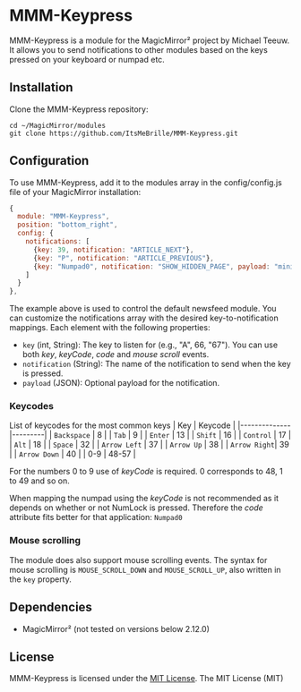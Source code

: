 # MMM-Keypress
MMM-Keypress is a module for the MagicMirror² project by Michael Teeuw. It allows you to send notifications to other modules based on the keys pressed on your keyboard or numpad etc.

## Installation
Clone the MMM-Keypress repository:
```shell
cd ~/MagicMirror/modules
git clone https://github.com/ItsMeBrille/MMM-Keypress.git
```

## Configuration
To use MMM-Keypress, add it to the modules array in the config/config.js file of your MagicMirror installation:
```js
{
  module: "MMM-Keypress",
  position: "bottom_right",
  config: {
    notifications: [
      {key: 39, notification: "ARTICLE_NEXT"},
      {key: "P", notification: "ARTICLE_PREVIOUS"},
      {key: "Numpad0", notification: "SHOW_HIDDEN_PAGE", payload: "minimal"}
    ]
  }
},
```
The example above is used to control the default newsfeed module. You can customize the notifications array with the desired key-to-notification mappings. Each element with the following properties:

* `key` (int, String): The key to listen for (e.g., "A", 66, "67"). You can use both *key*, *keyCode*, *code* and *mouse scroll* events.
* `notification` (String): The name of the notification to send when the key is pressed.
* `payload` (JSON): Optional payload for the notification. 

### Keycodes
List of keycodes for the most common keys
| Key          | Keycode |
|--------------|---------|
| `Backspace`  | 8       |
| `Tab`        | 9       |
| `Enter`      | 13      |
| `Shift`      | 16      |
| `Control`    | 17      |
| `Alt`        | 18      |
| `Space`      | 32      |
| `Arrow Left` | 37      |
| `Arrow Up`   | 38      |
| `Arrow Right`| 39      |
| `Arrow Down` | 40      |
| 0-9          | 48-57   |

For the numbers 0 to 9 use of *keyCode* is required. 0 corresponds to 48, 1 to 49 and so on.

When mapping the numpad using the *keyCode* is not recommended as it depends on whether or not NumLock is pressed. Therefore the *code* attribute fits better for that application: `Numpad0`

### Mouse scrolling
The module does also support mouse scrolling events. The syntax for mouse scrolling is `MOUSE_SCROLL_DOWN` and `MOUSE_SCROLL_UP`, also written in the `key` property.

## Dependencies
* MagicMirror² (not tested on versions below 2.12.0)

## License
MMM-Keypress is licensed under the [MIT License](LICENSE).
The MIT License (MIT)